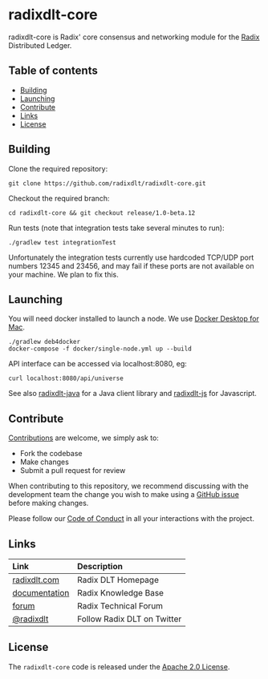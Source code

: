# radixdlt-core

radixdlt-core is Radix' core consensus and networking module for the [Radix](https://www.radixdlt.com) Distributed Ledger.

## Table of contents

- [Building](#building)
- [Launching](#launching)
- [Contribute](#contribute)
- [Links](#links)
- [License](#license)

## Building
Clone the required repository:
```
git clone https://github.com/radixdlt/radixdlt-core.git
```

Checkout the required branch:
```
cd radixdlt-core && git checkout release/1.0-beta.12
```

Run tests (note that integration tests take several minutes to run):
```
./gradlew test integrationTest
```
Unfortunately the integration tests currently use hardcoded TCP/UDP port
numbers 12345 and 23456, and may fail if these ports are not available on
your machine.  We plan to fix this.

## Launching
You will need docker installed to launch a node.  We use
[Docker Desktop for Mac](https://hub.docker.com/editions/community/docker-ce-desktop-mac).
```
./gradlew deb4docker
docker-compose -f docker/single-node.yml up --build
```
API interface can be accessed via localhost:8080, eg:
```
curl localhost:8080/api/universe
```
See also [radixdlt-java](https://github.com/radixdlt/radixdlt-java)
for a Java client library and [radixdlt-js](https://github.com/radixdlt/radixdlt-js)
for Javascript.

## Contribute

[Contributions](CONTRIBUTING.md) are welcome, we simply ask to:

* Fork the codebase
* Make changes
* Submit a pull request for review

When contributing to this repository, we recommend discussing with the development team the change you wish to make using a [GitHub issue](https://github.com/radixdlt/radixdlt-core/issues) before making changes.

Please follow our [Code of Conduct](CODE_OF_CONDUCT.md) in all your interactions with the project.

## Links

| Link | Description |
| :----- | :------ |
[radixdlt.com](https://radixdlt.com/) | Radix DLT Homepage
[documentation](https://docs.radixdlt.com/) | Radix Knowledge Base
[forum](https://forum.radixdlt.com/) | Radix Technical Forum
[@radixdlt](https://twitter.com/radixdlt) | Follow Radix DLT on Twitter

## License

The `radixdlt-core` code is released under the [Apache 2.0 License](LICENSE).
